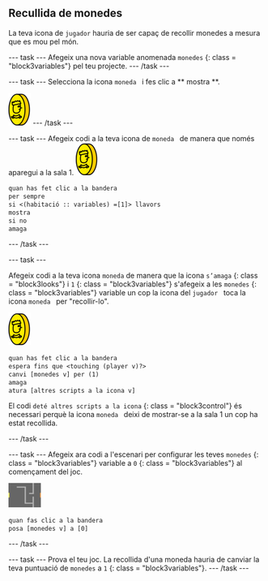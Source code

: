 ## Recullida de monedes

La teva icona de ` jugador ` hauria de ser capaç de recollir monedes a mesura que es mou pel món.

\--- task \--- Afegeix una nova variable anomenada ` monedes ` {: class = "block3variables"} pel teu projecte. \--- /task \---

\--- task \--- Selecciona la icona `moneda ` i fes clic a ** mostra **.

![captura de pantalla](images/coin.png) \--- /task \---

\--- task \--- Afegeix codi a la teva icona de `moneda ` de manera que només aparegui a la sala 1. ![captura de pantalla](images/coin.png)

```blocks3
quan has fet clic a la bandera
per sempre
si <(habitació :: variables) =[1]> llavors
mostra
si no
amaga
```

\--- /task \---

\--- task \---

Afegeix codi a la teva icona ` moneda ` de manera que la icona ` s’amaga ` {: class = "block3looks"} i ` 1 ` {: class = "block3variables"} s'afegeix a les ` monedes ` {: class = "block3variables"} variable un cop la icona del `jugador ` toca la icona `moneda ` per "recollir-lo".

![moneda](images/coin.png)

```blocks3
quan has fet clic a la bandera
espera fins que <touching (player v)?>
canvi [monedes v] per (1)
amaga
atura [altres scripts a la icona v]
```

El codi ` deté altres scripts a la icona ` {: class = "block3control"} és necessari perquè la icona `moneda ` deixi de mostrar-se a la sala 1 un cop ha estat recollida.

\--- /task \---

\--- task \--- Afegeix ara codi a l'escenari per configurar les teves ` monedes ` {: class = "block3variables"} variable a ` 0 ` {: class = "block3variables"} al començament del joc.

![escenari](images/stage.png)

```blocks3
quan fas clic a la bandera
posa [monedes v] a [0]
```

\--- /task \---

\--- task \--- Prova el teu joc. La recollida d'una moneda hauria de canviar la teva puntuació de ` monedes ` a ` 1 ` {: class = "block3variables"}. \--- /task \---